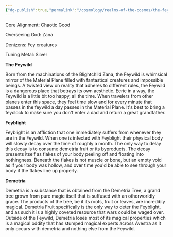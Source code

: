 ```yaml
---
{"dg-publish":true,"permalink":"/cosmology/realms-of-the-cosmos/the-feywild/the-feywild/"}
---
```


Core Alignment: Chaotic Good

Overseeing God: Zana

Denizens: Fey creatures

Tuning Metal: Silver

**The Feywild**

Born from the machinations of the Blightchild Zana, the Feywild is whimsical mirror of the Material Plane filled with fantastical creatures and impossible beings. A twisted view on reality that adheres to different rules, the Feywild is a dangerous place that betrays its own aesthetic. Eerie in a way, the Feywild is a little bit too happy, all the time. When travelers from other planes enter this space, they feel time slow and for every minute that passes in the feywild a day passes in the Material Plane. It's best to bring a feyclock to make sure you don't enter a dad and return a great grandfather.

**Feyblight**

Feyblight is an affliction that one immediately suffers from whenever they are in the Feywild. When one is infected with Feyblight their physical body will slowly decay over the time of roughly a month. The only way to delay this decay is to consume demetria fruit or its byproducts. The decay presents itself as flakes of your body peeling off and floating into nothingness. Beneath the flakes is not muscle or bone, but an empty void as if your body was hollow, and over time you'd be able to see through your body if the flakes line up properly.

**Demetria**

Demetria is a substance that is obtained from the Demetria Tree, a grand tree grown from pure magic itself that is suffused with an otherworldly grace. The products of the tree, be it its roots, fruit or leaves, are incredibly magical. Demetria Fruit specifically is the only way to deter the Feyblight, and as such it is a highly coveted resource that wars could be waged over. Outside of the Feywild, Demetria loses most of its magical properties which is a magical oddity that has stumped magical experts across Avestra as it only occurs with demetria and nothing else from the Feywild.